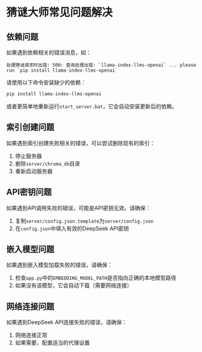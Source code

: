 # 猜谜大师常见问题解决

## 依赖问题

如果遇到依赖相关的错误消息，如：
```
处理猜谜请求时出错: 500: 查询处理出错: `llama-index-llms-openai` ... please run `pip install llama-index-llms-openai`
```

请使用以下命令安装缺少的依赖：
```bash
pip install llama-index-llms-openai
```

或者更简单地重新运行`start_server.bat`，它会自动安装更新后的依赖。

## 索引创建问题

如果遇到索引创建失败相关的错误，可以尝试删除现有的索引：
1. 停止服务器
2. 删除`server/chroma_db`目录
3. 重新启动服务器

## API密钥问题

如果遇到API调用失败的错误，可能是API密钥无效。请确保：
1. 复制`server/config.json.template`为`server/config.json`
2. 在`config.json`中填入有效的DeepSeek API密钥

## 嵌入模型问题

如果遇到嵌入模型加载失败的错误，请确保：
1. 检查`app.py`中的`EMBEDDING_MODEL_PATH`是否指向正确的本地模型路径
2. 如果没有该模型，它会自动下载（需要网络连接）

## 网络连接问题

如果遇到DeepSeek API连接失败的错误，请确保：
1. 网络连接正常
2. 如果需要，配置适当的代理设置
